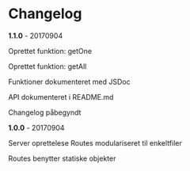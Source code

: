 # Changelog

**1.1.0** - 20170904

Oprettet funktion: getOne

Oprettet funktion: getAll

Funktioner dokumenteret med JSDoc 

API dokumenteret i README.md 

Changelog påbegyndt

**1.0.0** - 20170904

Server oprettelese 
Routes modulariseret til enkeltfiler

Routes benytter statiske objekter 